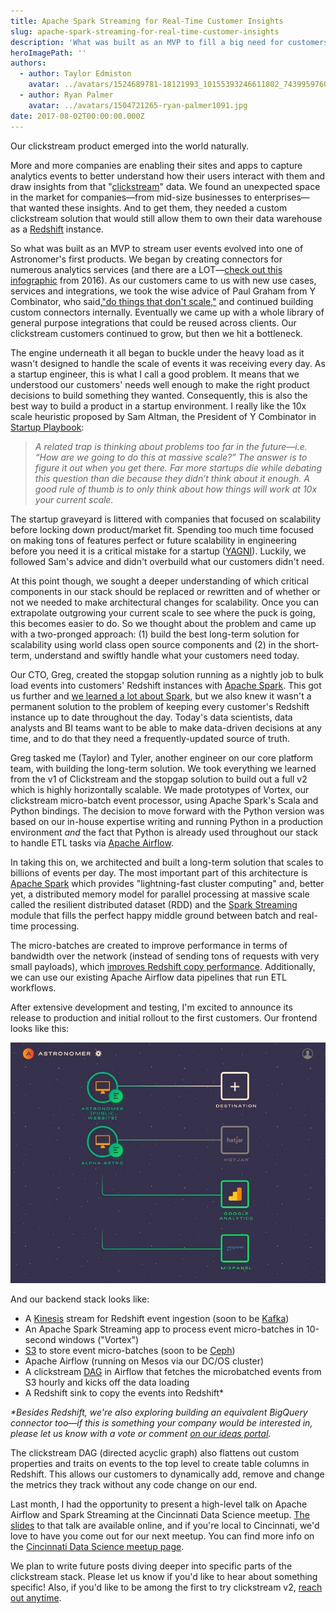```yaml
---
title: Apache Spark Streaming for Real-Time Customer Insights
slug: apache-spark-streaming-for-real-time-customer-insights
description: 'What was built as an MVP to fill a big need for customers has evolved into one of Astronomer''s first products. '
heroImagePath: ''
authors:
  - author: Taylor Edmiston
    avatar: ../avatars/1524689781-18121993_10155393246611802_7439959760549846039_o.jpg
  - author: Ryan Palmer
    avatar: ../avatars/1504721265-ryan-palmer1091.jpg
date: 2017-08-02T00:00:00.000Z
---
```


Our clickstream product emerged into the world naturally.

More and more companies are enabling their sites and apps to capture analytics events to better understand how their users interact with them and draw insights from that "[clickstream](https://searchcrm.techtarget.com/definition/clickstream-analysis)" data. We found an unexpected space in the market for companies—from mid-size businesses to enterprises—that wanted these insights. And to get them, they needed a custom clickstream solution that would still allow them to own their data warehouse as a [Redshift](https://aws.amazon.com/redshift/) instance.

So what was built as an MVP to stream user events evolved into one of Astronomer's first products. We began by creating connectors for numerous analytics services (and there are a LOT—[check out this infographic](https://cdn.chiefmartec.com/wp-content/uploads/2016/03/marketing_technology_landscape_2016.jpg) from 2016). As our customers came to us with new use cases, services and integrations, we took the wise advice of Paul Graham from Y Combinator, who said,["do things that don't scale,"](https://paulgraham.com/ds.html) and continued building custom connectors internally. Eventually we came up with a whole library of general purpose integrations that could be reused across clients. Our clickstream customers continued to grow, but then we hit a bottleneck.

The engine underneath it all began to buckle under the heavy load as it wasn't designed to handle the scale of events it was receiving every day. As a startup engineer, this is what I call a good problem. It means that we understood our customers' needs well enough to make the right product decisions to build something they wanted. Consequently, this is also the best way to build a product in a startup environment. I really like the 10x scale heuristic proposed by Sam Altman, the President of Y Combinator in [Startup Playbook](https://playbook.samaltman.com/#growth):

> _A related trap is thinking about problems too far in the future—i.e. “How are we going to do this at massive scale?” The answer is to figure it out when you get there. Far more startups die while debating this question than die because they didn’t think about it enough. A good rule of thumb is to only think about how things will work at 10x your current scale._

The startup graveyard is littered with companies that focused on scalability before locking down product/market fit. Spending too much time focused on making tons of features perfect or future scalability in engineering before you need it is a critical mistake for a startup ([YAGNI](https://martinfowler.com/bliki/Yagni.html)). Luckily, we followed Sam's advice and didn't overbuild what our customers didn't need.

At this point though, we sought a deeper understanding of which critical components in our stack should be replaced or rewritten and of whether or not we needed to make architectural changes for scalability. Once you can extrapolate outgrowing your current scale to see where the puck is going, this becomes easier to do. So we thought about the problem and came up with a two-pronged approach: (1) build the best long-term solution for scalability using world class open source components and (2) in the short-term, understand and swiftly handle what your customers need today.

Our CTO, Greg, created the stopgap solution running as a nightly job to bulk load events into customers' Redshift instances with [Apache Spark](https://spark.apache.org/). This got us further and  [we learned a lot about Spark](https://www.astronomer.io/blog/adding-apache-spark-to-astronomer), but we also knew it wasn't a permanent solution to the problem of keeping every customer's Redshift instance up to date throughout the day. Today's data scientists, data analysts and BI teams want to be able to make data-driven decisions at any time, and to do that they need a frequently-updated source of truth.

Greg tasked me (Taylor) and Tyler, another engineer on our core platform team, with building the long-term solution. We took everything we learned from the v1 of Clickstream and the stopgap solution to build out a full v2 which is highly horizontally scalable. We made prototypes of Vortex, our clickstream micro-batch event processor, using Apache Spark's Scala and Python bindings. The decision to move forward with the Python version was based on our in-house expertise writing and running Python in a production environment _and_ the fact that Python is already used throughout our stack to handle ETL tasks via [Apache Airflow](https://medium.com/airbnb-engineering/airflow-a-workflow-management-platform-46318b977fd8).

In taking this on, we architected and built a long-term solution that scales to billions of events per day. The most important part of this architecture is [Apache Spark](https://spark.apache.org/) which provides "lightning-fast cluster computing" and, better yet, a distributed memory model for parallel processing at massive scale called the resilient distributed dataset (RDD) and the [Spark Streaming](https://spark.apache.org/streaming/) module that fills the perfect happy middle ground between batch and real-time processing.

The micro-batches are created to improve performance in terms of bandwidth over the network (instead of sending tons of requests with very small payloads), which [improves Redshift copy performance](https://stackoverflow.com/a/25594451/149428). Additionally, we can use our existing Apache Airflow data pipelines that run ETL workflows.

After extensive development and testing, I'm excited to announce its release to production and initial rollout to the first customers. Our frontend looks like this:

![Astronomerv2-Dashboard-Animated.gif](./Astronomerv2-Dashboard-Animated.gif)

And our backend stack looks like:

- A [Kinesis](https://aws.amazon.com/kinesis/) stream for Redshift event ingestion (soon to be [Kafka](https://kafka.apache.org/))
- An Apache Spark Streaming app to process event micro-batches in 10-second windows ("Vortex")
- [S3](https://aws.amazon.com/s3/) to store event micro-batches (soon to be [Ceph](https://ceph.com/))
- Apache Airflow (running on Mesos via our DC/OS cluster)
- A clickstream [DAG](https://www.astronomer.io/blog/what-exactly-is-a-dag) in Airflow that fetches the microbatched events from S3 hourly and kicks off the data loading
- A Redshift sink to copy the events into Redshift\*

_\*Besides Redshift, we're also exploring building an equivalent BigQuery connector too—if this is something your company would be interested in, please let us know with a vote or comment [on our ideas portal](https://ideas.astronomer.io/ideas/A-I-75)._

The clickstream DAG (directed acyclic graph) also flattens out custom properties and traits on events to the top level to create table columns in Redshift. This allows our customers to dynamically add, remove and change the metrics they track without any code change on our end.

Last month, I had the opportunity to present a high-level talk on Apache Airflow and Spark Streaming at the Cincinnati Data Science meetup. [The slides](https://paper.dropbox.com/doc/Airflow-Spark-talk-cnpGgauiqEK1Ot5dUeICj) to that talk are available online, and if you're local to Cincinnati, we'd love to have you come out for our next meetup. You can find more info on the [Cincinnati Data Science meetup page](https://www.meetup.com/Cincinnati-Data-Science/).

We plan to write future posts diving deeper into specific parts of the clickstream stack. Please let us know if you'd like to hear about something specific! Also, if you'd like to be among the first to try clickstream v2, [reach out anytime](https://www.astronomer.io/contact).